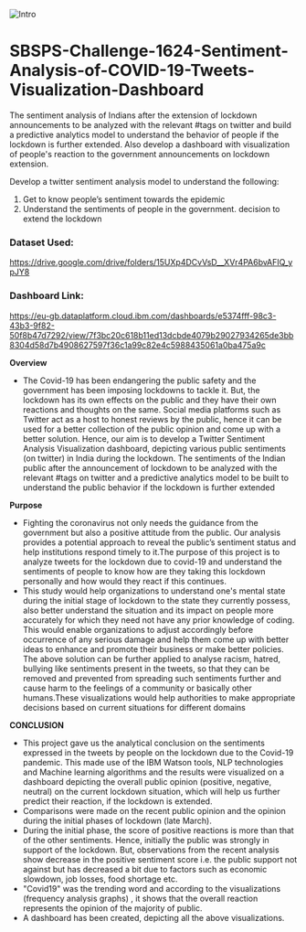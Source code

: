 ![Intro](https://github.com/SmartPracticeschool/SBSPS-Challenge-1624-Sentiment-Analysis-of-COVID-19-Tweets-Visualization-Dashboard/blob/master/Screenshot%20(35).png)
# SBSPS-Challenge-1624-Sentiment-Analysis-of-COVID-19-Tweets-Visualization-Dashboard
The sentiment analysis of Indians after the extension of lockdown announcements to be analyzed with the relevant #tags on twitter and build a predictive analytics model to understand the behavior of people if the lockdown is further extended.
Also develop a dashboard with visualization of people's reaction to the government announcements on lockdown extension.

Develop a twitter sentiment analysis model to understand the following:
1. Get to know people’s sentiment towards the epidemic
2. Understand the sentiments of people in the government. decision to extend the lockdown

### Dataset Used:
https://drive.google.com/drive/folders/15UXp4DCvVsD__XVr4PA6bvAFIQ_ypJY8

### Dashboard Link:
https://eu-gb.dataplatform.cloud.ibm.com/dashboards/e5374fff-98c3-43b3-9f82-50f8b47d7292/view/7f3bc20c618b11ed13dcbde4079b29027934265de3bb8304d58d7b4908627597f36c1a99c82e4c5988435061a0ba475a9c

 **Overview**
- The Covid-19 has been endangering the public safety and the government has been imposing
lockdowns to tackle it. But, the lockdown has its own effects on the public and they have
their own reactions and thoughts on the same. Social media platforms such as Twitter act as
a host to honest reviews by the public, hence it can be used for a better collection of the
public opinion and come up with a better solution.
Hence, our aim is to develop a Twitter Sentiment Analysis Visualization dashboard,
depicting various public sentiments (on twitter) in India during the lockdown.
The sentiments of the Indian public after the announcement of lockdown to be analyzed with
the relevant #tags on twitter and a predictive analytics model to be built to understand the
public behavior if the lockdown is further extended

**Purpose**
- Fighting the coronavirus not only needs the guidance from the government but also a
positive attitude from the public. Our analysis provides a potential approach to reveal the
public’s sentiment status and help institutions respond timely to it.The purpose of this project
is to analyze tweets for the lockdown due to covid-19 and understand the sentiments of
people to know how are they taking this lockdown personally and how would they react if
this continues.
- This study would help organizations to understand one's mental state during the initial stage
of lockdown to the state they currently possess, also better understand the situation and its
impact on people more accurately for which they need not have any prior knowledge of
coding. This would enable organizations to adjust accordingly before occurrence of any
serious damage and help them come up with better ideas to enhance and promote their
business or make better policies.
The above solution can be further applied to analyse racism, hatred, bullying like sentiments
present in the tweets, so that they can be removed and prevented from spreading such
sentiments further and cause harm to the feelings of a community or basically other
humans.These visualizations would help authorities to make appropriate decisions based on
current situations for different domains

**CONCLUSION**
- This project gave us the analytical conclusion on the sentiments expressed in the tweets by
people on the lockdown due to the Covid-19 pandemic. This made use of the IBM Watson
tools, NLP technologies and Machine learning algorithms and the results were visualized
on a dashboard depicting the overall public opinion (positive, negative, neutral) on the
current lockdown situation, which will help us further predict their reaction, if the
lockdown is extended.
- Comparisons were made on the recent public opinion and the opinion during the initial
phases of lockdown (late March).
- During the initial phase, the score of positive reactions is more than that of the other
sentiments. Hence, initially the public was strongly in support of the lockdown. But,
observations from the recent analysis show decrease in the positive sentiment score i.e. the
public support not against but has decreased a bit due to factors such as economic
slowdown, job losses, food shortage etc.
- "Covid19" was the trending word and according to the visualizations (frequency analysis
graphs) , it shows that the overall reaction represents the opinion of the majority of public.
- A dashboard has been created, depicting all the above visualizations.


